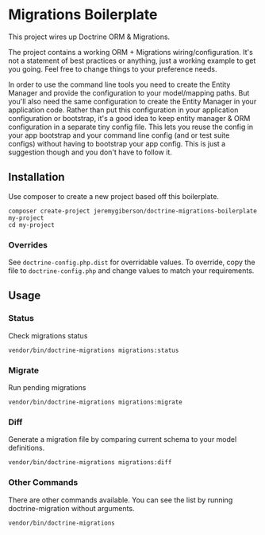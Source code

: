 # Migrations Boilerplate
This project wires up Doctrine ORM & Migrations.

The project contains a working ORM + Migrations wiring/configuration. It's not a statement
of best practices or anything, just a working example to get you going. Feel free to change
things to your preference needs.

In order to use the command line tools you need to create the Entity Manager and provide
the configuration to your model/mapping paths. But you'll also need the same configuration
to create the Entity Manager in your application code. Rather than put this configuration
in your application configuration or bootstrap, it's a good idea to keep entity manager &
ORM configuration in a separate tiny config file. This lets you reuse the config in your
app bootstrap and your command line config (and or test suite configs) without having to
bootstrap your app config. This is just a suggestion though and you don't have to follow it.



## Installation
Use composer to create a new project based off this boilerplate.

```
composer create-project jeremygiberson/doctrine-migrations-boilerplate my-project
cd my-project
```

### Overrides
See `doctrine-config.php.dist` for overridable values. To override, copy 
the file to `doctrine-config.php` and change values to match your requirements.

## Usage
### Status
Check migrations status

`vendor/bin/doctrine-migrations migrations:status`

### Migrate
Run pending migrations

`vendor/bin/doctrine-migrations migrations:migrate`

### Diff
Generate a migration file by comparing current schema to your model definitions.

`vendor/bin/doctrine-migrations migrations:diff`

### Other Commands
There are other commands available. You can see the list by running doctrine-migration without arguments. 

`vendor/bin/doctrine-migrations`
